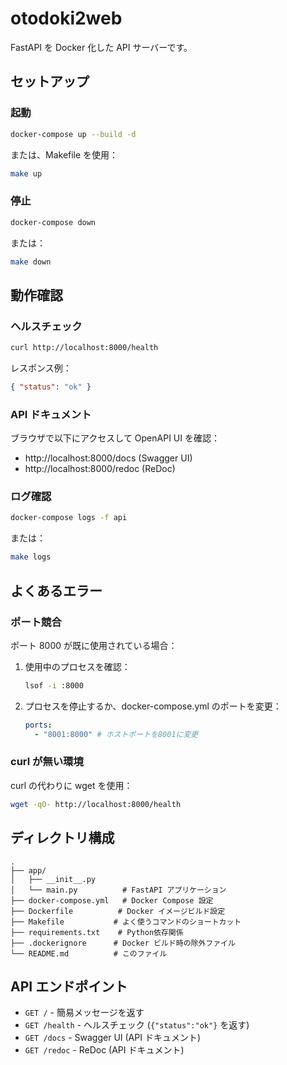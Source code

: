 # otodoki2web

FastAPI を Docker 化した API サーバーです。

## セットアップ

### 起動

```bash
docker-compose up --build -d
```

または、Makefile を使用：

```bash
make up
```

### 停止

```bash
docker-compose down
```

または：

```bash
make down
```

## 動作確認

### ヘルスチェック

```bash
curl http://localhost:8000/health
```

レスポンス例：

```json
{ "status": "ok" }
```

### API ドキュメント

ブラウザで以下にアクセスして OpenAPI UI を確認：

- http://localhost:8000/docs (Swagger UI)
- http://localhost:8000/redoc (ReDoc)

### ログ確認

```bash
docker-compose logs -f api
```

または：

```bash
make logs
```

## よくあるエラー

### ポート競合

ポート 8000 が既に使用されている場合：

1. 使用中のプロセスを確認：

   ```bash
   lsof -i :8000
   ```

2. プロセスを停止するか、docker-compose.yml のポートを変更：
   ```yaml
   ports:
     - "8001:8000" # ホストポートを8001に変更
   ```

### curl が無い環境

curl の代わりに wget を使用：

```bash
wget -qO- http://localhost:8000/health
```

## ディレクトリ構成

```
.
├── app/
│   ├── __init__.py
│   └── main.py          # FastAPI アプリケーション
├── docker-compose.yml   # Docker Compose 設定
├── Dockerfile          # Docker イメージビルド設定
├── Makefile           # よく使うコマンドのショートカット
├── requirements.txt    # Python依存関係
├── .dockerignore      # Docker ビルド時の除外ファイル
└── README.md          # このファイル
```

## API エンドポイント

- `GET /` - 簡易メッセージを返す
- `GET /health` - ヘルスチェック (`{"status":"ok"}` を返す)
- `GET /docs` - Swagger UI (API ドキュメント)
- `GET /redoc` - ReDoc (API ドキュメント)
